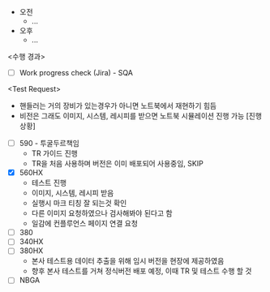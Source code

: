 - 오전
	- ...
- 오후
	- ...

<수행 경과>
- [ ] Work progress check (Jira) - SQA

\<Test Request>
- 핸들러는 거의 장비가 있는경우가 아니면 노트북에서 재현하기 힘듬
- 비전은 그래도 이미지, 시스템, 레시피를 받으면 노트북 시뮬레이션 진행 가능
[진행상황]
- [ ] 590 - 투굴두르책임
	- TR 가이드 진행
	- TR을 처음 사용하며 버전은 이미 배포되어 사용중임, SKIP
- [x] 560HX
	- 테스트 진행
	- 이미지, 시스템, 레시피 받음
	- 실행시 마크 티칭 잘 되는것 확인
	- 다른 이미지 요청하였으나 검사해봐야 된다고 함
	- 일감에 컨플루언스 페이지 연결 요청
- [ ] 380
- [ ] 340HX
- [ ] 380HX
	- 본사 테스트용 데이터 추출을 위해 임시 버전을 현장에 제공하였음
	- 향후 본사 테스트를 거쳐 정식버전 배포 예정, 이때 TR 및 테스트 수행 할 것
- [ ] NBGA